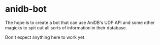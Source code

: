 # anidb-bot

The hope is to create a bot that can use AniDB's UDP API and some other magicks to spit out all sorts of information in their database.

Don't expect anything here to work yet.
